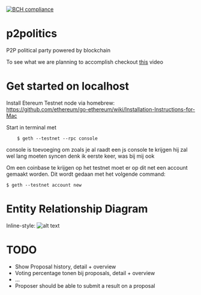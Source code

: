 [![BCH compliance](https://bettercodehub.com/edge/badge/vanderheijden86/p2politics)](https://bettercodehub.com)

# p2politics
P2P political party powered by blockchain

To see what we are planning to accomplish checkout [this](https://www.youtube.com/watch?v=9mzaXMoaybg) video

# Get started on localhost
Install Etereum Testnet node via homebrew:
    https://github.com/ethereum/go-ethereum/wiki/Installation-Instructions-for-Mac

Start in terminal met
```
    $ geth --testnet --rpc console
```
console is toevoeging om zoals je al raadt een js console te krijgen
hij zal wel lang moeten syncen denk ik eerste keer, was bij mij ook

Om een coinbase te krijgen op het testnet moet er op dit net een account gemaakt worden.
Dit wordt gedaan met het volgende command:
```
$ geth --testnet account new
```

# Entity Relationship Diagram
Inline-style:
![alt text](docs/entity_relationship_diagram.png "ERD")

# TODO
- Show Proposal history, detail + overview
- Voting percentage tonen bij proposals, detail + overview
- ...
- Proposer should be able to submit a result on a proposal
